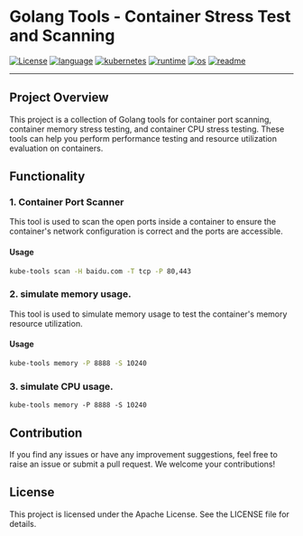 # Golang Tools - Container Stress Test and Scanning
[![License](https://img.shields.io/badge/License-Apache-blue?logo=apache)](LICENSE)
[![language](https://img.shields.io/badge/Language-go-blue?logo=go)](language)
[![kubernetes](https://img.shields.io/badge/Platform-kubernetes-blue?logo=kubernetes)](kubernetes)
[![runtime](https://img.shields.io/badge/Runtime-docker-blue?logo=docker)](docker)
[![os](https://img.shields.io/badge/OS-Linux-blue?logo=linux)](os)
[![readme](https://img.shields.io/badge/Markdown-README-blue?logo=markdown)](readme)

----
## Project Overview

This project is a collection of Golang tools for container port scanning, container memory stress testing, and container CPU stress testing. These tools can help you perform performance testing and resource utilization evaluation on containers.

## Functionality

### 1. Container Port Scanner

This tool is used to scan the open ports inside a container to ensure the container's network configuration is correct and the ports are accessible.

#### Usage

```bash
kube-tools scan -H baidu.com -T tcp -P 80,443
```
### 2. simulate memory usage.
This tool is used to simulate memory usage to test the container's memory resource utilization.

#### Usage

```bash
kube-tools memory -P 8888 -S 10240
```

### 3. simulate CPU usage.
```shell
kube-tools memory -P 8888 -S 10240
```

## Contribution
If you find any issues or have any improvement suggestions, feel free to raise an issue or submit a pull request. We welcome your contributions!

## License
This project is licensed under the Apache License. See the LICENSE file for details.
